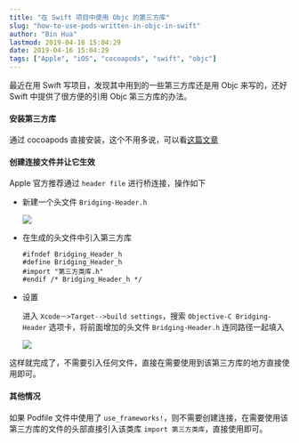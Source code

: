 ```yaml
---
title: "在 Swift 项目中使用 Objc 的第三方库"
slug: "how-to-use-pods-written-in-objc-in-swift"
author: "Bin Hua"
lastmod: 2019-04-16 15:04:29
date: 2019-04-16 15:04:29
tags: ["Apple", "iOS", "cocoapods", "swift", "objc"]
---
```


最近在用 Swift 写项目，发现其中用到的一些第三方库还是用 Objc 来写的，还好 Swift 中提供了很方便的引用 Objc 第三方库的办法。

#### 安装第三方库

通过 cocoapods 直接安装，这个不用多说，可以看[这篇文章](/some-cocoapods-i-use/)

#### 创建连接文件并让它生效

Apple 官方推荐通过 `header file` 进行桥连接，操作如下

- 新建一个头文件 `Bridging-Header.h`

    ![](https://storage.tourcoder.com/tcblog/how-to-use-pods-written-in-objc-in-swift-01.png)
    
- 在生成的头文件中引入第三方库

    ```
    #ifndef Bridging_Header_h
    #define Bridging_Header_h
    #import "第三方类库.h"
    #endif /* Bridging_Header_h */
    ```
    
- 设置

    进入 `Xcode－>Target-->build settings`，搜索 `Objective-C Bridging-Header` 选项卡，将前面增加的头文件 `Bridging-Header.h` 连同路径一起填入
    
    ![](https://storage.tourcoder.com/tcblog/how-to-use-pods-written-in-objc-in-swift-02.png)
    
这样就完成了，不需要引入任何文件，直接在需要使用到该第三方库的地方直接使用即可。

#### 其他情况

如果 Podfile 文件中使用了 `use_frameworks!`，则不需要创建连接，在需要使用该第三方库的文件的头部直接引入该类库 `import 第三方类库`，直接使用即可。